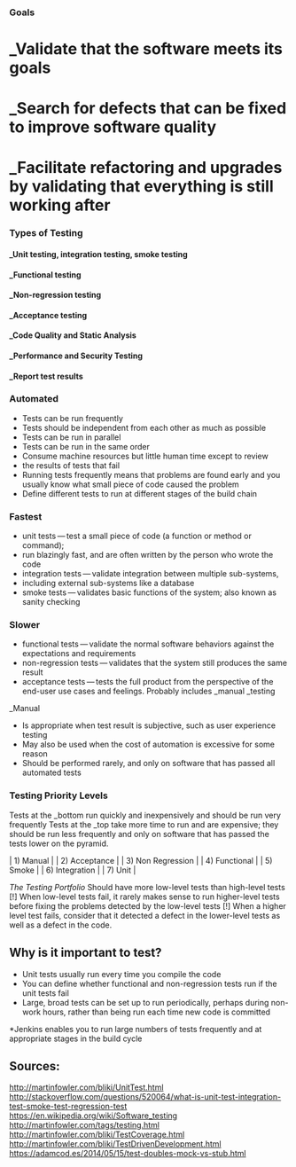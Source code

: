 ### Goals

# _Validate that the software meets its goals
# _Search for defects that can be fixed to improve software quality
# _Facilitate refactoring and upgrades by validating that everything is still working after

### Types of Testing

#### _Unit testing, integration testing, smoke testing
#### _Functional testing
#### _Non-regression testing
#### _Acceptance testing
#### _Code Quality and Static Analysis
#### _Performance and Security Testing
#### _Report test results

### Automated

- Tests can be run frequently
- Tests should be independent from each other as much as possible
- Tests can be run in parallel
- Tests can be run in the same order
- Consume machine resources but little human time except to review
- the results of tests that fail
- Running tests frequently means that problems are found early and you usually know what small piece of code caused the problem
- Define different tests to run at different stages of the build chain

### Fastest

- unit tests — test a small piece of code (a function or method or command);
- run blazingly fast, and are often written by the person who wrote the code
- integration tests — validate integration between multiple sub-systems,
- including external sub-systems like a database
- smoke tests — validates basic functions of the system; also known as sanity checking

### Slower

- functional tests — validate the normal software behaviors against
the expectations and requirements
- non-regression tests — validates that the system still produces the same result
- acceptance tests — tests the full product from the perspective of
the end-user use cases and feelings. Probably includes _manual _testing

_Manual

- Is appropriate when test result is subjective, such as user experience testing
- May also be used when the cost of automation is excessive for some reason
- Should be performed rarely, and only on software that has passed all automated tests

### Testing Priority Levels

Tests at the _bottom run quickly and inexpensively and should be run very frequently
Tests at the _top take more time to run and are expensive; they should be run less frequently and only on software that has passed the tests lower on the pyramid.

| 1)  Manual                |
| 2)  Acceptance            |
| 3)  Non Regression        |
| 4)  Functional            |
| 5)  Smoke                 |
| 6)  Integration           |
| 7)  Unit                  |

*The Testing Portfolio*
Should have more low-level tests than high-level tests
[!] When low-level tests fail, it rarely makes sense to run higher-level tests
before fixing the problems detected by the low-level tests [!]
When a higher level test fails, consider that it detected a defect in the
lower-level tests as well as a defect in the code.

## Why is it important to test?

- Unit tests usually run every time you compile the code
- You can define whether functional and non-regression tests run if the unit tests fail
- Large, broad tests can be set up to run periodically, perhaps during non-work hours, rather than being run each time new code is committed

*Jenkins enables you to run large numbers of tests frequently and at appropriate stages in the build cycle

## Sources:

http://martinfowler.com/bliki/UnitTest.html
http://stackoverflow.com/questions/520064/what-is-unit-test-integration-test-smoke-test-regression-test
https://en.wikipedia.org/wiki/Software_testing
http://martinfowler.com/tags/testing.html
http://martinfowler.com/bliki/TestCoverage.html
http://martinfowler.com/bliki/TestDrivenDevelopment.html
https://adamcod.es/2014/05/15/test-doubles-mock-vs-stub.html

